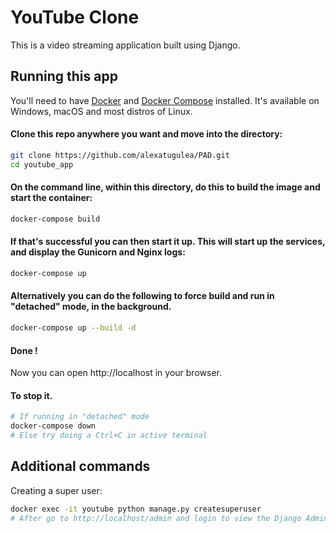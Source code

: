 # YouTube Clone 

This is a video streaming application built using Django.

## Running this app

You'll need to have [Docker](https://docs.docker.com/get-docker/) and [Docker Compose](https://docs.docker.com/compose/install/) installed.
It's available on Windows, macOS and most distros of Linux. 

#### Clone this repo anywhere you want and move into the directory:
```sh
git clone https://github.com/alexatugulea/PAD.git
cd youtube_app
```

#### On the command line, within this directory, do this to build the image and start the container:
```sh
docker-compose build
```

#### If that's successful you can then start it up. This will start up the services, and display the Gunicorn and Nginx logs:
```sh
docker-compose up
```

#### Alternatively you can do the following to force build and run in "detached" mode, in the background.
```sh
docker-compose up --build -d
```

#### Done !
Now you can open http://localhost in your browser.

#### To stop it.
```sh
# If running in "detached" mode
docker-compose down
# Else try doing a Ctrl+C in active terminal  
```
## Additional commands
Creating a super user:
```sh
docker exec -it youtube python manage.py createsuperuser
# After go to http://localhost/admin and login to view the Django Admin Panel.
```
